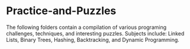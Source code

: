 # Practice-and-Puzzles
The following folders contain a compilation of various programing challenges, techniques, and interesting puzzles. Subjects include: Linked Lists, Binary Trees, Hashing, Backtracking, and Dynamic Programming.
